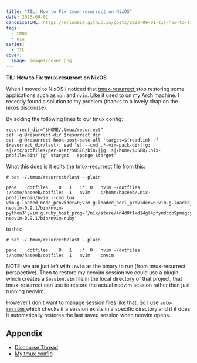 ```yaml
---
title: "TIL: How to Fix tmux-resurrect on NixOS"
date: 2023-09-01
canonicalURL: https://erlonbie.github.io/posts/2023-09-01-til-how-to-fix-tmux-resurrect-on-nixos
tags:
  - tmux
  - nix
series:
  - TIL
cover:
  image: images/cover.png
---
```


**TIL: How to Fix tmux-resurrect on NixOS**

When I moved to NixOS I noticed that [ tmux-resurrect ](https://github.com/tmux-plugins/tmux-resurrect) stop restoring 
some applications such as `man` and `nvim`. Like it used to on my Arch machine. I recently found a solution to my
problem (thanks to a lovely chap on the nixos discourse).

By adding the following lines to our tmux config:

```tmux
resurrect_dir="$HOME/.tmux/resurrect"
set -g @resurrect-dir $resurrect_dir
set -g @resurrect-hook-post-save-all 'target=$(readlink -f $resurrect_dir/last); sed "s| --cmd .*-vim-pack-dir||g; s|/etc/profiles/per-user/$USER/bin/||g; s|/home/$USER/.nix-profile/bin/||g" $target | sponge $target'
```

What this does is it edits the tmux-resurrect file from this:

```
# bat ~/.tmux/resurrect/last --plain

pane    dotfiles    0   1   :*  0   nvim ~/dotfiles :/home/haseeb/dotfiles  1   nvim    :/home/haseeb/.nix-profile/bin/nvim --cmd lua vim.g.loaded_node_provider=0;vim.g.loaded_perl_provider=0;vim.g.loaded_python_provider=0;vim.g.python3_host_prog='/nix/store/4n4d0f1xd14gl4pfymdcqb9pmagcyyfj-neovim-0.9.1/bin/nvim-python3';vim.g.ruby_host_prog='/nix/store/4n4d0f1xd14gl4pfymdcqb9pmagcyyfj-neovim-0.9.1/bin/nvim-ruby'
```

to this:

```
# bat ~/.tmux/resurrect/last --plain

pane    dotfiles    0   1   :*  0   nvim ~/dotfiles :/home/haseeb/dotfiles  1   nvim    :nvim
```

NOTE: we are just left with `:nvim` as the binary to run (from tmux-resurrect perspective).
Then to restore my neovim session we could use a plugin which creates a `Session.vim` file in the local directory
of that project, that tmux-resurrect can use to restore the actual neovim session rather than just running neovim.

However I don't want to manage session files like that. So I use [ `auto-session` ](https://github.com/rmagatti/auto-session)
which checks if a session exists in a specific directory and if it does it automatically restores the last saved session
when neovim opens.

## Appendix

- [Discourse Thread](https://discourse.nixos.org/t/how-to-get-tmux-resurrect-to-restore-neovim-sessions/30819/2)
- [My tmux config](https://gitlab.com/hmajid2301/dotfiles/-/blob/06bf4ad267beb6693b941ef51d880e4d0fc1df0a/home-manager/programs/multiplexers/tmux.nix#L136-147)
